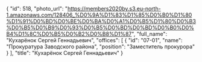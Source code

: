 {
    "id": 518,
    "photo_url": "https://members2020by.s3.eu-north-1.amazonaws.com/128406_%D0%9A%D1%83%D1%85%D0%B0%D1%80%D1%91%D0%BD%D0%BE%D0%BA%D0%A1%D0%B5%D1%80%D0%B3%D0%B5%D0%B9%D0%93%D0%B5%D0%BD%D0%BD%D0%B0%D0%B4%D1%8C%D0%B5%D0%B2%D0%B8%D1%87",
    "full_name": "Кухарёнок Сергей Геннадьевич",
    "offices": [
        {
            "id": "07-01",
            "name": "Прокуратура Заводского района",
            "position": "Заместитель прокурора"
        }
    ],
    "title": "Кухарёнок Сергей Геннадьевич"
}